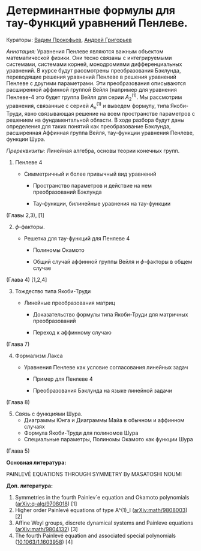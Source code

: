 # Детерминантные формулы для тау-Функций уравнений Пенлеве.

Кураторы: [Вадим Прокофьев](vadprokofev@gmail.com), [Андрей Григорьев](andrey4287252@gmail.com)

*Аннотация:* Уравнения Пенлеве являются важным объектом математической физики. Они тесно связаны с интегрируемыми системами, системами корней, монодромиями дифференциальных уравнений. В курсе будут рассмотрены преобразования Бэклунда, переводящие решения уравнений Пенлеве в решения уравнений Пенлеве с другими параметрами. Эти преобразования описываются расширенной аффинной группой Вейля (например для уравнения Пенлеве-4 это будет группа Вейля для серии $A^{(1)}_2$. Мы рассмотрим уравнения, связанные с серией $A^{(1)}_{n}$ и выведем формулу, типа Якоби-Труди, явно связывающая решение на всем пространстве параметров с решением на фундаментальной области. В ходе разбора будут даны определения для таких понятий как преобразование Бэклунда, расширенная Аффинная группа Вейля, тау-функции уравнения Пенлеве, функции Шура.

*Пререквизиты:* Линейная алгебра, основы теории конечных групп.

1. Пенлеве 4

   - Симметричный и более привычный вид уравнений
   
   
      - Пространство параметров и действие на нем преобразований Бэклунда
   
   
      - Тау-функции, билинейные уравнения на тау-функции
   


(Главы 2,3), [1]

2. $\phi$-факторы.

   - Решетка для тау-функций для Пенлеве 4
   
   
      - Полиномы Окамото
   
   
      - Общий случай аффинной группы Вейля и $\phi$-факторы в общем случае
   


(Глава 4) [1,2,4]

3. Тождество типа Якоби-Труди

   - Линейные преобразования матриц
   
   
      - Доказательство формулы типа Якоби-Труди для матричных преобразований
   
   
      - Переход к аффинному случаю
   


(Глава 7) 

4. Формализм Лакса

   - Уравнения Пенлеве как условие согласования линейных задач
   
   
      - Пример для Пенлеве 4
   
   
   
      - Преобразования Бэклунда на языке линейной задачи
   


(Глава 8)

5. Связь с функциями Шура.
   - Диаграммы Юнга и Диаграммы Майа в обычном и аффинном случаях
   - Формула Якоби-Труди для полиномов Шура
   - Специальные параметры, Полиномы Окамото как функции Шура



(Глава 5)

**Основная литература:**

PAINLEVÉ EQUATIONS THROUGH SYMMETRY  By MASATOSHI NOUMI

**Доп. литература:**

1) Symmetries in the fourth Painlev´e equation and Okamoto polynomials ([arXiv:q-alg/9708018](https://arxiv.org/abs/q-alg/9708018)) [1]
1) Higher order Painlevé equations of type A^(1)\_l ([arXiv:math/9808003](https://arxiv.org/abs/math/9808003)) [2]
1) Affine Weyl groups, discrete dynamical systems and Painleve equations ([arXiv:math/9804132](https://arxiv.org/abs/math/9804132)) [3]
1) The fourth Painlevé equation and associated special polynomials ([10.1063/1.1603958](https://ui.adsabs.harvard.edu/link_gateway/2003JMP....44.5350C/doi:10.1063/1.1603958)) [4]  
